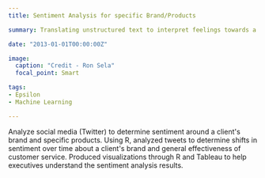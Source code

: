 ```yaml
---
title: Sentiment Analysis for specific Brand/Products

summary: Translating unstructured text to interpret feelings towards a brand.

date: "2013-01-01T00:00:00Z"

image:
  caption: "Credit - Ron Sela"
  focal_point: Smart

tags:
- Epsilon
- Machine Learning

---
```


Analyze social media (Twitter) to determine sentiment around a client's brand and specific products. Using R, analyzed tweets to determine shifts in sentiment over time about a client's brand and general effectiveness of customer service. Produced visualizations through R and Tableau to help executives understand the sentiment analysis results.